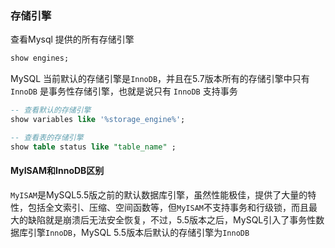 



### 存储引擎

查看Mysql 提供的所有存储引擎

```sql
show engines;
```



 MySQL 当前默认的存储引擎是`InnoDB`，并且在5.7版本所有的存储引擎中只有 `InnoDB` 是事务性存储引擎，也就是说只有 `InnoDB` 支持事务



```sql
-- 查看默认的存储引擎
show variables like '%storage_engine%';

-- 查看表的存储引擎
show table status like "table_name" ;
```





#### MyISAM和InnoDB区别

`MyISAM`是MySQL5.5版之前的默认数据库引擎，虽然性能极佳，提供了大量的特性，包括全文索引、压缩、空间函数等，但`MyISAM`不支持事务和行级锁，而且最大的缺陷就是崩溃后无法安全恢复，不过，5.5版本之后，MySQL引入了事务性数据库引擎`InnoDB`，MySQL 5.5版本后默认的存储引擎为`InnoDB`